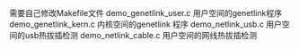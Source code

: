 需要自己修改Makefile文件
demo_genetlink_user.c  用户空间的genetlink程序
demo_genetlink_kern.c 内核空间的genetlink 程序
demo_netlink_usb.c 用户空间的usb热拔插检测
demo_netlink_cable.c 用户空间的网线热拔插检测

